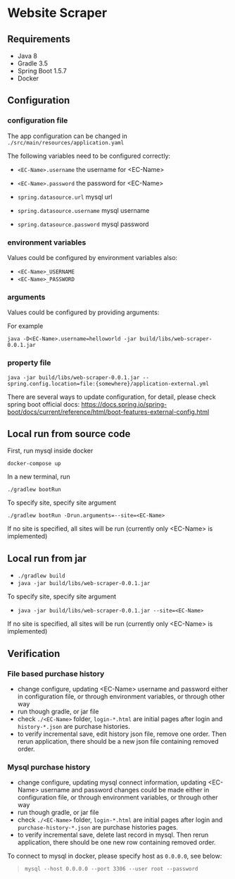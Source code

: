# Website Scraper

## Requirements

- Java 8
- Gradle 3.5
- Spring Boot 1.5.7
- Docker

## Configuration

### configuration file

The app configuration can be changed in `./src/main/resources/application.yaml`

The following variables need to be configured correctly:

- `<EC-Name>.username` the username for &lt;EC-Name&gt;
- `<EC-Name>.password` the password for &lt;EC-Name&gt;

- `spring.datasource.url` mysql url
- `spring.datasource.username` mysql username
- `spring.datasource.password` mysql password

### environment variables

Values could be configured by environment variables also:

- `<EC-Name>_USERNAME`
- `<EC-Name>_PASSWORD`

### arguments

Values could be configured by providing arguments:

For example

`java -D<EC-Name>.username=helloworld -jar build/libs/web-scraper-0.0.1.jar`

### property file

`java -jar build/libs/web-scraper-0.0.1.jar --spring.config.location=file:{somewhere}/application-external.yml`

There are several ways to update configuration, for detail, please check spring boot official docs:
https://docs.spring.io/spring-boot/docs/current/reference/html/boot-features-external-config.html


## Local run from source code

First, run mysql inside docker

`docker-compose up`

In a new terminal, run

`./gradlew bootRun`

To specify site, specify site argument

`./gradlew bootRun -Drun.arguments=--site=<EC-Name>`

If no site is specified, all sites will be run (currently only &lt;EC-Name&gt; is implemented)

## Local run from jar

- `./gradlew build`
- `java -jar build/libs/web-scraper-0.0.1.jar`

To specify site, specify site argument

- `java -jar build/libs/web-scraper-0.0.1.jar --site=<EC-Name>`

If no site is specified, all sites will be run (currently only &lt;EC-Name&gt; is implemented)


## Verification

### File based purchase history 

- change configure, updating &lt;EC-Name&gt; username and password either in configuration file, or through environment
	variables, or through other way
- run though gradle, or jar file
- check `./<EC-Name>` folder, `login-*.html` are initial pages after login and `history-*.json` are purchase histories.
- to verify incremental save, edit history json file, remove one order. Then rerun application, there should be a new json file containing removed order. 

### Mysql purchase history

- change configure, updating mysql connect information, updating &lt;EC-Name&gt; username and password
    changes could be made either in configuration file, or through environment
	variables, or through other way
- run though gradle, or jar file
- check `./<EC-Name>` folder, `login-*.html` are initial pages after login and `purchase-history-*.json` are purchase histories pages.
- to verify incremental save, delete last record in mysql. Then rerun application, there should be one new row containing removed order. 

To connect to mysql in docker, please specify host as `0.0.0.0`, see below:

> `mysql --host 0.0.0.0 --port 3306 --user root --password`
